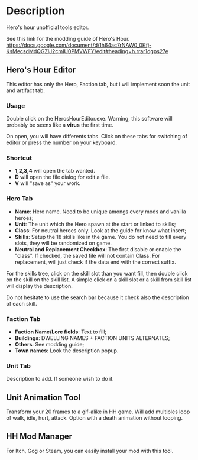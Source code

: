 # Description
<p>
Hero's hour unofficial tools editor.
</p>

See this link for the modding guide of Hero's Hour.
https://docs.google.com/document/d/1h64ac7rNAW0_0Kfj-KsMecsdMdQGZlJ2cmIU0PMVWFY/edit#heading=h.rrar1dgps27e

## Hero's Hour Editor

This editor has only the Hero, Faction tab, but i will implement soon the unit and artifact tab.

### Usage

Double click on the HerosHourEditor.exe. Warning, this software will probably be seens like a **virus** the first time.</br>

On open, you will have differents tabs. Click on these tabs for switching of editor or press the number on your keyboard.

### Shortcut

* **1,2,3,4** will open the tab wanted.
* **D** will open the file dialog for edit a file.
* **V** will "save as" your work.


### Hero Tab
 * **Name**: Hero name. Need to be unique amongs every mods and vanilla heroes;
 * **Unit**: The unit which the Hero spawn at the start or linked to skills;
 * **Class**: For neutral heroes only. Look at the guide for know what insert;
 * **Skills**: Setup the 18 skills like in the game. You do not need to fill every slots, they will be randomized on game.
 * **Neutral and Replacement Checkbox**: The first disable or enable the "class". If checked, the saved file will not contain Class. For replacement, will just check if the data end with the correct suffix.

 For the skills tree, click on the skill slot than you want fill, then double click on the skill on the skill list. A simple click on a skill slot or a skill from skill list will display the description.

 Do not hesitate to use the search bar because it check also the description of each skill.

### Faction Tab
  * **Faction Name/Lore fields**: Text to fill;
  * **Buildings**: DWELLING NAMES + FACTION UNITS ALTERNATES;
  * **Others**: See modding guide;
  * **Town names**: Look the description popup.

### Unit Tab
Description to add. If someone wish to do it.

## Unit Animation Tool
Transform your 20 frames to a gif-alike in HH game. Will add multiples loop of walk, idle, hurt, attack.
Option with a death animation without looping.

## HH Mod Manager
For Itch, Gog or Steam, you can easily install your mod with this tool.

